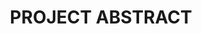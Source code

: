 <div align="center">
  <h1>PROJECT ABSTRACT</h1>
</div>

<div align="center>
       <p>
            My project is about building the social media web application specifically for my college
using node js and React js, where users are authenticated by college email id, so that we can be sure 
that he/she indeed is the person form our college. Username will be the registered roll no. If a 
person makes a post his username will be visible along with the post. User can post text, images,
videos, files(pdfs). There exists karma, which is the sum of votes of all the posts he made since he 
created the account
            </p>
</div>
